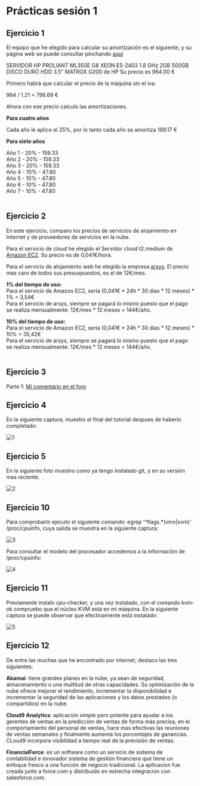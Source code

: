 # Prácticas sesión 1

## Ejercicio 1

El equipo que he elegido para calcular su amortización es el siguiente, y su página web se puede consultar pinchando <a href=http://www.dynos.es/servidor-hp-proliant-ml350e-g8-xeon-e5-2403-1.8-ghz-2gb-500gb-disco-duro-hdd-3.5-matrox-g200-887111422361__470065-695.html:>aquí</a>

SERVIDOR HP PROLIANT ML350E G8 XEON E5-2403 1.8 GHz 2GB 500GB DISCO DURO HDD 3.5" MATROX G200 de HP
Su precio es 964.00 €

Primero habrá que calcular el precio de la máquina sin el iva:

964 / 1.21 = 796.69 €

Ahora con ese precio calculo las amortizaciones.

**Para cuatro años**

Cada año le aplico el 25%, por lo tanto cada año se amortiza 199.17 €

**Para siete años**

Año 1 - 20% - 159.33<br>
Año 2 - 20% - 159.33<br>
Año 3 - 20% - 159.33<br>
Año 4 - 10% - 47.80<br>
Año 5 - 10% - 47.80<br>
Año 6 - 10% - 47.80<br>
Año 7 - 10% - 47.80<br><br>


## Ejercicio 2

En este ejercicio, comparo los precios de servicios de alojamiento en Internet y de proveedores de servicios en la nube.

Para el servicio de cloud he elegido el Servidor cloud t2.medium de [Amazon EC2](http://aws.amazon.com/es/ec2/pricing/). Su precio es de 0,041€/hora.

Para el servicio de alojamiento web he elegido la empresa [arsys](http://www.arsys.es/hosting?gclid=CIaA-tz5rsECFQgXwwodo30AOw). El precio mas caro de todos sus presuspuestos, es el de 12€/mes.


<strong>1% del tiempo de uso:</strong><br>
Para el servicio de Amazon EC2, sería (0,041€ * 24h * 30 días * 12 meses) * 1% = 3,54€<br>
Para el servicio de arsys, siempre se pagará lo mismo puesto que el pago se realiza mensualmente: 12€/mes * 12 meses = 144€/año.<br>


<strong>10% del tiempo de uso:</strong><br>
Para el servicio de Amazon EC2, seria (0,041€ * 24h * 30 días * 12 meses) * 10% = 35,42€ <br>
Para el servicio de arsys, siempre se pagará lo mismo puesto que el pago se realiza mensualmente: 12€/mes * 12 meses = 144€/año.<br><br>


## Ejercicio 3

Parte 1: [Mi comentario en el foro](https://github.com/JJ/GII-2014/issues/71#issuecomment-59239961)


## Ejercicio 4

En la siguiente captura, muestro el final del tutorial despues de haberlo completado:

![1](http://fotos.subefotos.com/0029a057e1f60509746b245257751ff9o.png)


## Ejercicio 5

En la siguiente foto muestro como ya tengo instalado git, y en su versión mas reciente.

![2](http://fotos.subefotos.com/af847187f58a79b87f61633d42991fcao.png)


## Ejercicio 10

Para comprobarlo ejecuto el siguiente comando:
egrep '^flags.*(vmx|svm)' /proc/cpuinfo, cuya salida se muestra en la siguiente captura:

![3](http://fotos.subefotos.com/8b68f45c82ade1dc0057fb70d3a6a679o.png)

Para consultar el modelo del procesador accedemos a la información de /proc/cpuinfo:

![4](http://fotos.subefotos.com/00c4d661a26fe4de3e89147946e6e941o.png)


## Ejercicio 11

Previamente instalo cpu-checker, y una vez instalado, con el comando kvm-ok compruebo que el núcleo KVM está en mi máquina. En la siguiente captura se puede observar que efectivamente está instalado:

![5](http://fotos.subefotos.com/4998074add857be744e96e033c769477o.png)


## Ejercicio 12

De entre las muchas que he encontrado por internet, destaco las tres siguientes:

**Akamai**: tiene grandes planes en la nube, ya sean de seguridad, almacenamiento o una multitud de otras capacidades. Su optimización de la nube ofrece mejorar el rendimiento, incrementar la disponibilidad e incrementar la seguridad de las aplicaciones y los datos prestados (o compartidos) en la nube.

**Cloud9 Analytics**: aplicación simple pero potente para ayudar a los gerentes de ventas en la predicción de ventas de forma más precisa, en el comportamiento del personal de ventas, hace mas efectivas las reuniones de ventas semanales y finalmente aumenta los porcentajes de ganancias. CLoud9 incorpora visibilidad a tiempo real de  la previsión de ventas.

**FinancialForce**: es un software como un servicio de sistema de contabilidad e innovador sistema de gestión financiera que tiene un enfoque fresco a una función de negocio tradicional. La aplicacion fue creada junto a force.com y distribuido en estrecha integracion con salesforce.com.


